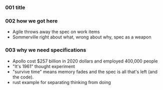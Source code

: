 ### 001 title

### 002 how we got here

* Agile throws away the spec on work items
* Sommerville right about what, wrong about why, spec as a weapon

### 003 why we need specifications

* Apollo cost $257 billion in 2020 dollars and employed 400,000 people 
* "It's 1961" thought experiment
* "survive time" means memory fades and the spec is all that's left (and the code).
* rust example for separating thinking from doing